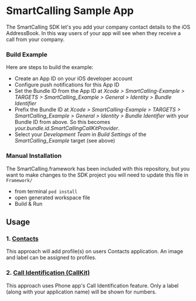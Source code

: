# SmartCalling Sample App

The SmartCalling SDK let's you add your company contact details to the iOS AddressBook.  In this way users of your app will see when they receive a call from your company.

### Build Example

Here are steps to build the example:

- Create an App ID on your iOS developer account
- Configure push notifications for this App ID
- Set the Bundle ID from the App ID at *Xcode > SmartCalling-Example > TARGETS > SmartCalling_Example >  General > Identity > Bundle Identifier*
- Prefix the Bundle ID at *Xcode > SmartCalling-Example > TARGETS > SmartCalling_Example >  General > Identity > Bundle Identifier* with your Bundle ID from above. So this becomes *your.bundle.id.SmartCallingCallKitProvider*.
- Select your *Development Team* in *Build Settings* of the *SmartCalling_Example* target (see above)

### Manual Installation

The SmartCalling.framework has been included with this repository, but you want to make changes to the SDK project you will need to update this file in `Framework/`

- from terminal `pod install`
- open generated workspace file
- Build & Run

## Usage

### 1. [Contacts](Readme/Contacts.md)

This approach will add profile(s) on users Contacts application. An image and label can be assigned to profiles.

### 2. [Call Identification (CallKit)](Readme/CallKit.md)

This approach uses Phone app's Call Identification feature. Only a label (along with your application name) will be shown for numbers.
